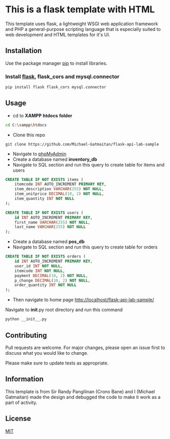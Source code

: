 # This is a flask template with HTML

This template uses flask, a lightweight WSGI web application framework and PHP a general-purpose scripting language that is especially suited to web development and HTML templates for it's UI.

## Installation

Use the package manager [pip](https://pip.pypa.io/en/stable/) to install libraries.

### Install [flask](https://flask.palletsprojects.com/), flask_cors and mysql.connector

```bash
pip install flask flask_cors mysql.connector
```

## Usage

- cd to **XAMPP** **htdocs** **folder**

```bash
cd C:\xampp\htdocs
```

- Clone this repo

```git
git clone https://github.com/Michael-Gatmaitan/flask-api-lab-sample
```

- Navigate to [phpMyAdmin](http://localhost/phpmyadmin/)
- Create a database named **inventory_db**
- Navigate to SQL section and run this query to create table for items and users

```sql
CREATE TABLE IF NOT EXISTS items (
    itemcode INT AUTO_INCREMENT PRIMARY KEY,
    item_description VARCHAR(255) NOT NULL,
    item_unitprice DECIMAL(10, 2) NOT NULL,
    item_quantity INT NOT NULL
);

CREATE TABLE IF NOT EXISTS users (
    id INT AUTO_INCREMENT PRIMARY KEY,
    first_name VARCHAR(255) NOT NULL,
    last_name VARCHAR(255) NOT NULL
);
```

- Create a database named **pos_db**
- Navigate to SQL section and run this query to create table for orders

```sql
CREATE TABLE IF NOT EXISTS orders (
    id INT AUTO_INCREMENT PRIMARY KEY,
    user_id INT NOT NULL,
    itemcode INT NOT NULL,
    payment DECIMAL(10, 2) NOT NULL,
    p_change DECIMAL(10, 2) NOT NULL,
    order_quantity INT NOT NULL
);
```

- Then navigate to home page [http://localhost/flask-api-lab-sample/](http://localhost/flask-api-lab-sample/)

Navigate to **init**.py root directory and run this command

```bash
python __init__.py
```

## Contributing

Pull requests are welcome. For major changes, please open an issue first
to discuss what you would like to change.

Please make sure to update tests as appropriate.

## Information

This template is from Sir Randy Pangilinan (Crono Bane) and I (Michael Gatmaitan) made the design and debugged the code to make it work as a part of activity.

## License

[MIT](https://choosealicense.com/licenses/mit/)
